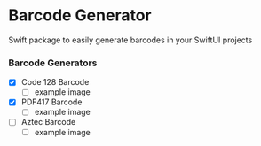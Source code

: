 # Barcode Generator

Swift package to easily generate barcodes in your SwiftUI projects

### Barcode Generators
- [x] Code 128 Barcode   
  - [ ] example image
- [x] PDF417 Barcode 
  - [ ] example image
- [ ] Aztec Barcode 
  - [ ] example image
